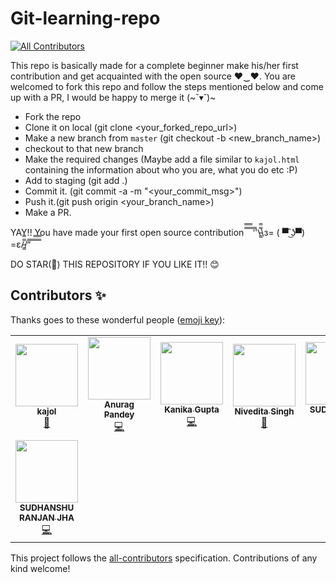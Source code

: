 # Git-learning-repo
<!-- ALL-CONTRIBUTORS-BADGE:START - Do not remove or modify this section -->
[![All Contributors](https://img.shields.io/badge/all_contributors-8-orange.svg?style=flat-square)](#contributors-)
<!-- ALL-CONTRIBUTORS-BADGE:END -->

This repo is basically made for a complete beginner make his/her first contribution and get acquainted with the open source ♥‿♥. You are welcomed to fork this repo and follow the steps mentioned below and come up with a PR, I would be happy to merge it (~˘▾˘)~

- Fork the repo
- Clone it on local (git clone <your_forked_repo_url>)
- Make a new branch from `master` (git checkout -b <new_branch_name>)
- checkout to that new branch 
- Make the required changes (Maybe add a file similar to `kajol.html` containing the information about who you are, what you do etc :P)
- Add to staging (git add .)
- Commit it. (git commit -a -m "<your_commit_msg>")
- Push it.(git push origin <your_branch_name>)
- Make a PR.

YAY!! You have made your first open source contribution ̿̿ ̿̿ ̿̿ ̿'̿'\̵͇̿̿\з= ( ▀ ͜͞ʖ▀) =ε/̵͇̿̿/’̿’̿ ̿ ̿̿ ̿̿ ̿̿

DO STAR(🌟) THIS REPOSITORY IF YOU LIKE IT!! 😊

## Contributors ✨

Thanks goes to these wonderful people ([emoji key](https://allcontributors.org/docs/en/emoji-key)):

<!-- ALL-CONTRIBUTORS-LIST:START - Do not remove or modify this section -->
<!-- prettier-ignore-start -->
<!-- markdownlint-disable -->
<table>
  <tr>
    <td align="center"><a href="https://www.linkedin.com/in/kajol-kumari-73245b166/"><img src="https://avatars0.githubusercontent.com/u/44888949?v=4" width="100px;" alt=""/><br /><sub><b>kajol</b></sub></a><br /><a href="https://github.com/Kajol-Kumari/Git-learning-repo/commits?author=Kajol-Kumari" title="Documentation">📖</a></td>
    <td align="center"><a href="http://anuragbhu.github.io/"><img src="https://avatars2.githubusercontent.com/u/51694364?v=4" width="100px;" alt=""/><br /><sub><b>Anurag Pandey</b></sub></a><br /><a href="https://github.com/Kajol-Kumari/Git-learning-repo/commits?author=anuragbhu" title="Code">💻</a></td>
    <td align="center"><a href="https://github.com/kanika321"><img src="https://avatars3.githubusercontent.com/u/55401625?v=4" width="100px;" alt=""/><br /><sub><b>Kanika Gupta</b></sub></a><br /><a href="https://github.com/Kajol-Kumari/Git-learning-repo/commits?author=kanika321" title="Code">💻</a></td>
    <td align="center"><a href="https://github.com/Nivedita967"><img src="https://avatars3.githubusercontent.com/u/66518355?s=460&u=0d810dc2004aa812559457d1fdf3100ebab8545a&v=4" width="100px;" alt=""/><br /><sub><b>Nivedita Singh</b></sub></a><br /><a href="https://github.com/Kajol-Kumari/Git-learning-repo/commits?author=Nivedita967" title="Documentation">📖</a></td>
    <td align="center"><a href="https://github.com/sudhanshu150#hi-there-"><img src="https://avatars3.githubusercontent.com/u/42195119?v=4" width="100px;" alt=""/><br /><sub><b>SUDHANSHU</b></sub></a><br /><a href="https://github.com/Kajol-Kumari/Git-learning-repo/commits?author=sudhanshu150" title="Code">💻</a></td>
    <td align="center"><a href="https://bit.do/resVin"><img src="https://avatars0.githubusercontent.com/u/56196638?v=4" width="100px;" alt=""/><br /><sub><b>Vinamra</b></sub></a><br /><a href="https://github.com/Kajol-Kumari/Git-learning-repo/commits?author=Vinamra2009" title="Documentation">📖</a></td>
    <td align="center"><a href="https://github.com/Deepika-Singh111"><img src="https://avatars0.githubusercontent.com/u/71891816?v=4" width="100px;" alt=""/><br /><sub><b>Deepika Singh</b></sub></a><br /><a href="https://github.com/Kajol-Kumari/Git-learning-repo/commits?author=Deepika-Singh111" title="Code">💻</a></td>
  </tr>
  <tr>
    <td align="center"><a href="https://github.com/SudhanshuRanjan2005"><img src="https://avatars3.githubusercontent.com/u/69910996?v=4" width="100px;" alt=""/><br /><sub><b>SUDHANSHU RANJAN JHA</b></sub></a><br /><a href="https://github.com/Kajol-Kumari/Git-learning-repo/commits?author=SudhanshuRanjan2005" title="Code">💻</a></td>
  </tr>
</table>

<!-- markdownlint-enable -->
<!-- prettier-ignore-end -->
<!-- ALL-CONTRIBUTORS-LIST:END -->

This project follows the [all-contributors](https://github.com/all-contributors/all-contributors) specification. Contributions of any kind welcome!
